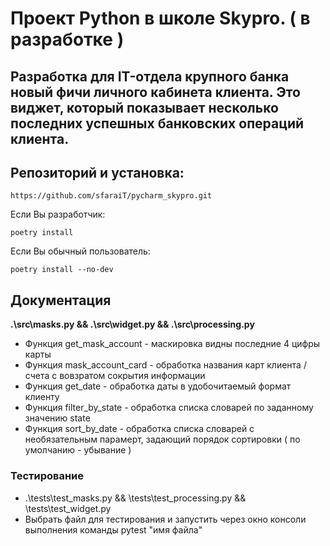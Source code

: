 # Проект Python в школе Skypro. ( в разработке ) 

## Разработка для IT-отдела крупного банка новый фичи личного кабинета клиента. Это виджет, который показывает несколько последних успешных банковских операций клиента.
## Репозиторий и установка:
```
https://github.com/sfaraiT/pycharm_skypro.git
```
Если Вы разработчик:
```
poetry install
```
Если Вы обычный пользователь:
```
poetry install --no-dev
```

## Документация
**.\src\masks.py && .\src\widget.py && .\src\processing.py**
- Функция get_mask_account - маскировка видны последние 4 цифры карты
- Функция mask_account_card - обработка названия карт клиента / счета с вовзратом сокрытия информации
- Функция get_date - обработка даты в удобочитаемый формат клиенту
- Функция filter_by_state - обработка списка словарей по заданному значению state
- Функция sort_by_date - обработка списка словарей с необязательным парамерт, задающий порядок сортировки ( по умолчанию - убывание )

### Тестирование
- .\tests\test_masks.py && \tests\test_processing.py && \tests\test_widget.py
- Выбрать файл для тестирования и запустить через окно консоли выполнения команды pytest "имя файла"



